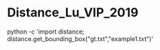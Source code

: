 #  Distance_Lu_VIP_2019
python -c 'import distance; distance.get_bounding_box("gt.txt","example1.txt")'
